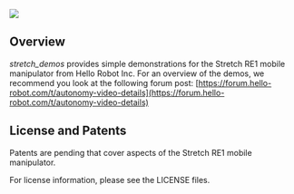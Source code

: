 ![](../images/banner.png)

## Overview

*stretch_demos* provides simple demonstrations for the Stretch RE1 mobile manipulator from Hello Robot Inc. For an overview of the demos, we recommend you look at the following forum post: [https://forum.hello-robot.com/t/autonomy-video-details](https://forum.hello-robot.com/t/autonomy-video-details)

## License and Patents

Patents are pending that cover aspects of the Stretch RE1 mobile manipulator.

For license information, please see the LICENSE files. 
